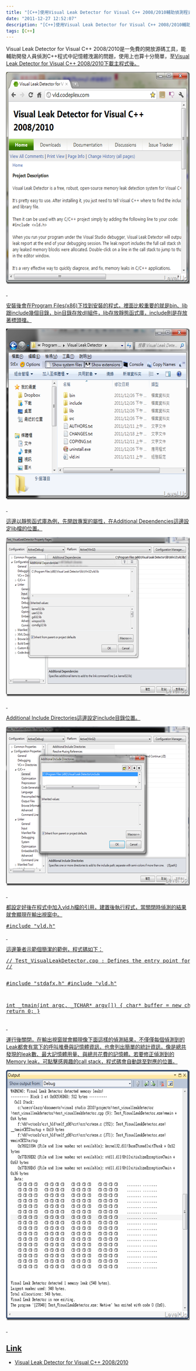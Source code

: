 ```yaml
---
title: "[C++]使用Visual Leak Detector for Visual C++ 2008/2010輔助偵測程式中記憶體洩漏的問題"
date: "2011-12-27 12:52:07"
description: "[C++]使用Visual Leak Detector for Visual C++ 2008/2010輔助偵測程式中記憶體洩漏的問題"
tags: [C++]
---
```


<p>
	Visual Leak Detector for Visual C++ 2008/2010</a>是一免費的開放源碼工具，能輔助開發人員偵測C++程式中記憶體洩漏的問題，使用上也算十分簡單，至<a href="http://vld.codeplex.com/" target="_blank">Visual Leak Detector for Visual C++ 2008/2010下載主程式後。</p>
<p>
	<img alt="image" border="0" height="580" src="\images\posts\63535\image_thumb_4.png" style="border-bottom: 0px; border-left: 0px; border-top: 0px; border-right: 0px" width="602" /></p>
<p>
	 </p>
<p>
	安裝後會在Program Files(x86)下找到安裝的程式，裡面比較重要的就是bin、lib跟include幾個目錄，bin目錄存放dll組件，lib存放靜態函式庫，include則是存放著標頭擋。</p>
<p>
	<img alt="image" border="0" height="468" src="\images\posts\63535\image_thumb.png" style="border-bottom: 0px; border-left: 0px; border-top: 0px; border-right: 0px" width="598" /></p>
<p>
	 </p>
<p>
	這邊以靜態函式庫為例，先開啟專案的屬性，在Additional Dependencies這邊設定lib檔的位置。</p>
<p>
	<img alt="image" border="0" height="436" src="\images\posts\63535\image_thumb_1.png" style="border-bottom: 0px; border-left: 0px; border-top: 0px; border-right: 0px" width="644" /></p>
<p>
	 </p>
<p>
	Additional Include Directories這邊設定include目錄位置。</p>
<p>
	<img alt="image" border="0" height="436" src="\images\posts\63535\image_thumb_2.png" style="border-bottom: 0px; border-left: 0px; border-top: 0px; border-right: 0px" width="644" /></p>
<p>
	 </p>
<p>
	都設定好後在程式中加入vld.h檔的引用，建置後執行程式，當關閉時偵測的結果就會顯現在輸出視窗中。</p>
<div class="wlWriterSmartContent" id="scid:812469c5-0cb0-4c63-8c15-c81123a09de7:c60da7b3-feb7-45ba-84f3-d029685be41f" style="padding-bottom: 0px; margin: 0px; padding-left: 0px; padding-right: 0px; display: inline; float: none; padding-top: 0px">
	<pre class="c" name="code">
#include "vld.h"</pre>
</div>
<p>
	 </p>
<p>
	這邊筆者示範個簡潔的範例，程式碼如下：</p>
<div class="wlWriterSmartContent" id="scid:812469c5-0cb0-4c63-8c15-c81123a09de7:e4291b58-f836-4256-9202-08ba1f2efa10" style="padding-bottom: 0px; margin: 0px; padding-left: 0px; padding-right: 0px; display: inline; float: none; padding-top: 0px">
	<pre class="c" name="code">
// Test_VisualLeakDetector.cpp : Defines the entry point for the console application.
//

#include "stdafx.h"
#include "vld.h"

int _tmain(int argc, _TCHAR* argv[])
{
	char* buffer = new char[512];
	return 0;
}</pre>
</div>
<p>
	 </p>
<p>
	運行後關閉，在輸出視窗就會顯現像下面這樣的偵測結果，不僅僅每個偵測到的Leak都會有當下的呼叫堆疊與記憶體資訊，也會列出簡單的統計資訊，像是總共發現的leak數、最大記憶體用量、與總共花費的記憶體。若要修正偵測到的Memory leak，可點擊感興趣的call stack，程式碼會自動跳至對應的位置。</p>
<p>
	<img alt="image" border="0" height="685" src="\images\posts\63535\image_thumb_3.png" style="border-bottom: 0px; border-left: 0px; border-top: 0px; border-right: 0px" width="618" /></p>
<p>
	 </p>
<h2>
	Link</h2>
<ul>
	<li>
		Visual Leak Detector for Visual C++ 2008/2010</li>
</ul>

